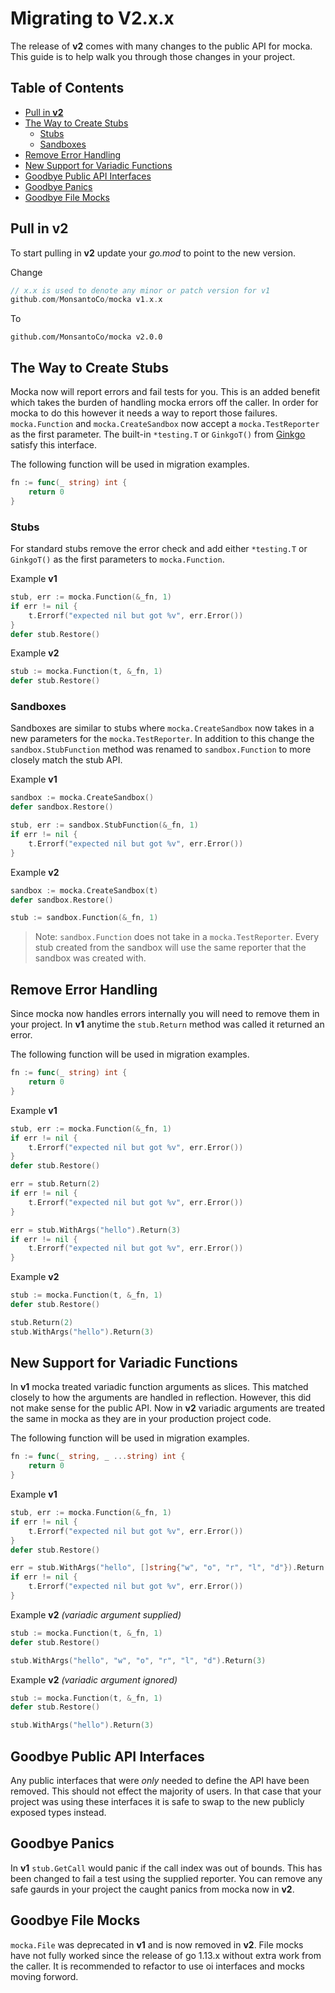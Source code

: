 # Migrating to V2.x.x <!-- omit in toc -->

The release of **v2** comes with many changes to the public API for mocka. This guide is to help walk you through those changes in your project. 

## Table of Contents <!-- omit in toc -->
- [Pull in **v2**](#pull-in-v2)
- [The Way to Create Stubs](#the-way-to-create-stubs)
  - [Stubs](#stubs)
  - [Sandboxes](#sandboxes)
- [Remove Error Handling](#remove-error-handling)
- [New Support for Variadic Functions](#new-support-for-variadic-functions)
- [Goodbye Public API Interfaces](#goodbye-public-api-interfaces)
- [Goodbye Panics](#goodbye-panics)
- [Goodbye File Mocks](#goodbye-file-mocks)

## Pull in **v2**
To start pulling in **v2** update your _go.mod_ to point to the new version. 

Change
```go
// x.x is used to denote any minor or patch version for v1
github.com/MonsantoCo/mocka v1.x.x
```

To
```
github.com/MonsantoCo/mocka v2.0.0
```

## The Way to Create Stubs
Mocka now will report errors and fail tests for you. This is an added benefit which takes the burden of handling mocka errors off the caller. In order for mocka to do this however it needs a way to report those failures. `mocka.Function` and `mocka.CreateSandbox` now accept a `mocka.TestReporter` as the first parameter. The built-in `*testing.T` or `GinkgoT()` from [Ginkgo][ginkgo] satisfy this interface.

The following function will be used in migration examples.
```go
fn := func(_ string) int {
    return 0
}
```

### Stubs
For standard stubs remove the error check and add either `*testing.T` or `GinkgoT()` as the first parameters to `mocka.Function`.

Example **v1**
```go
stub, err := mocka.Function(&_fn, 1)
if err != nil {
    t.Errorf("expected nil but got %v", err.Error())
}
defer stub.Restore()
```

Example **v2**
```go
stub := mocka.Function(t, &_fn, 1)
defer stub.Restore()
```

### Sandboxes
Sandboxes are similar to stubs where `mocka.CreateSandbox` now takes in a new parameters for the `mocka.TestReporter`. In addition to this change the `sandbox.StubFunction` method was renamed to `sandbox.Function` to more closely match the stub API.

Example **v1**
```go
sandbox := mocka.CreateSandbox()
defer sandbox.Restore()

stub, err := sandbox.StubFunction(&_fn, 1)
if err != nil {
    t.Errorf("expected nil but got %v", err.Error())
}
```

Example **v2**
```go
sandbox := mocka.CreateSandbox(t)
defer sandbox.Restore()

stub := sandbox.Function(&_fn, 1)
```

> Note: `sandbox.Function` does not take in a `mocka.TestReporter`. Every stub created from the sandbox will use the same reporter that the sandbox was created with.

## Remove Error Handling

Since mocka now handles errors internally you will need to remove them in your project. In **v1** anytime the `stub.Return` method was called it returned an error. 

The following function will be used in migration examples.
```go
fn := func(_ string) int {
    return 0
}
```

Example **v1**
```go
stub, err := mocka.Function(&_fn, 1)
if err != nil {
    t.Errorf("expected nil but got %v", err.Error())
}
defer stub.Restore()

err = stub.Return(2)
if err != nil {
    t.Errorf("expected nil but got %v", err.Error())
}

err = stub.WithArgs("hello").Return(3)
if err != nil {
    t.Errorf("expected nil but got %v", err.Error())
}
```

Example **v2**
```go
stub := mocka.Function(t, &_fn, 1)
defer stub.Restore()

stub.Return(2)
stub.WithArgs("hello").Return(3)
```

## New Support for Variadic Functions

In **v1** mocka treated variadic function arguments as slices. This matched closely to how the arguments are handled in reflection. However, this did not make sense for the public API. Now in **v2** variadic arguments are treated the same in mocka as they are in your production project code.

The following function will be used in migration examples.
```go
fn := func(_ string, _ ...string) int {
    return 0
}
```

Example **v1**
```go
stub, err := mocka.Function(&_fn, 1)
if err != nil {
    t.Errorf("expected nil but got %v", err.Error())
}
defer stub.Restore()

err = stub.WithArgs("hello", []string{"w", "o", "r", "l", "d"}).Return(3)
if err != nil {
    t.Errorf("expected nil but got %v", err.Error())
}
```

Example **v2** _(variadic argument supplied)_
```go
stub := mocka.Function(t, &_fn, 1)
defer stub.Restore()

stub.WithArgs("hello", "w", "o", "r", "l", "d").Return(3)
```

Example **v2** _(variadic argument ignored)_
```go
stub := mocka.Function(t, &_fn, 1)
defer stub.Restore()

stub.WithArgs("hello").Return(3)
```

## Goodbye Public API Interfaces

Any public interfaces that were _only_ needed to define the API have been removed. This should not effect the majority of users. In that case that your project was using these interfaces it is safe to swap to the new publicly exposed types instead.  

## Goodbye Panics

In **v1** `stub.GetCall` would panic if the call index was out of bounds. This has been changed to fail a test using the supplied reporter. You can remove any safe gaurds in your project the caught panics from mocka now in **v2**.

## Goodbye File Mocks

`mocka.File` was deprecated in **v1** and is now removed in **v2**. File mocks have not fully worked since the release of go 1.13.x without extra work from the caller. It is recommended to refactor to use oi interfaces and mocks moving forword.

[ginkgo]: https://github.com/onsi/ginkgo